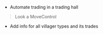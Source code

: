 - Automate trading in a trading hall
> Look a MoveControl
- Add info for all villager types and its trades